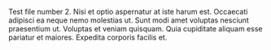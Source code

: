 Test file number 2.
Nisi et optio aspernatur at iste harum est. Occaecati adipisci ea neque nemo molestias ut. Sunt modi amet voluptas nesciunt praesentium ut. Voluptas et veniam quisquam. Quia cupiditate aliquam esse pariatur et maiores. Expedita corporis facilis et.
